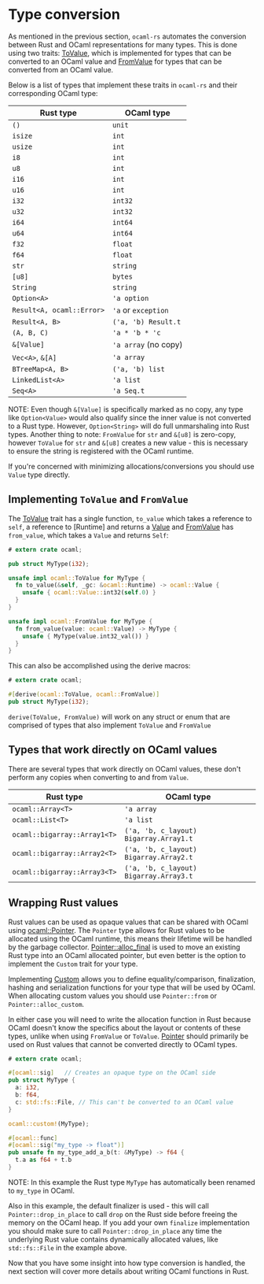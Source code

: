 # Type conversion

As mentioned in the previous section, `ocaml-rs` automates the conversion between Rust and OCaml representations for many types. This is done using two traits: [ToValue](https://docs.rs/ocaml/latest/ocaml/trait.ToValue.html), which is implemented for types that can be converted to an OCaml value and [FromValue](https://docs.rs/ocaml/latest/ocaml/trait.FromValue.html) for types that can be converted from an OCaml value.

Below is a list of types that implement these traits in `ocaml-rs` and their corresponding OCaml type:

| Rust type                 | OCaml type           |
| ------------------------- | -------------------- |
| `()`                      | `unit`               |
| `isize`                   | `int`                |
| `usize`                   | `int`                |
| `i8`                      | `int`                |
| `u8`                      | `int`                |
| `i16`                     | `int`                |
| `u16`                     | `int`                |
| `i32`                     | `int32`              |
| `u32`                     | `int32`              |
| `i64`                     | `int64`              |
| `u64`                     | `int64`              |
| `f32`                     | `float`              |
| `f64`                     | `float`              |
| `str`                     | `string`             |
| `[u8]`                    | `bytes`              |
| `String`                  | `string`             |
| `Option<A>`               | `'a option`          |
| `Result<A, ocaml::Error>` | `'a` or `exception`  |
| `Result<A, B>`            | `('a, 'b) Result.t`  |
| `(A, B, C)`               | `'a * 'b * 'c`       |
| `&[Value]`                | `'a array` (no copy) |
| `Vec<A>`, `&[A]`          | `'a array`           |
| `BTreeMap<A, B>`          | `('a, 'b) list`      |
| `LinkedList<A>`           | `'a list`            |
| `Seq<A>`                  | `'a Seq.t`           |

NOTE: Even though `&[Value]` is specifically marked as no copy, any type like `Option<Value>` would also qualify since the inner value is not converted to a Rust type. However, `Option<String>` will do full unmarshaling into Rust types. Another thing to note: `FromValue` for `str` and `&[u8]` is zero-copy, however `ToValue` for `str` and `&[u8]` creates a new value - this is necessary to ensure the string is registered with the OCaml runtime.

If you're concerned with minimizing allocations/conversions you should use `Value` type directly.

## Implementing `ToValue` and `FromValue`

The [ToValue](https://docs.rs/ocaml/latest/ocaml/trait.ToValue.html) trait has a single function, `to_value` which takes a reference to `self`, a reference to [Runtime] and returns a [Value](https://docs.rs/ocaml/latest/ocaml/enum.Value.html) and [FromValue](https://docs.rs/ocaml/latest/ocaml/trait.FromValue.html) has `from_value`, which takes a `Value` and returns `Self`:

```rust
# extern crate ocaml;

pub struct MyType(i32);

unsafe impl ocaml::ToValue for MyType {
  fn to_value(&self, _gc: &ocaml::Runtime) -> ocaml::Value {
    unsafe { ocaml::Value::int32(self.0) }
  }
}

unsafe impl ocaml::FromValue for MyType {
  fn from_value(value: ocaml::Value) -> MyType {
    unsafe { MyType(value.int32_val()) }
  }
}
```

This can also be accomplished using the derive macros:

```rust
# extern crate ocaml;

#[derive(ocaml::ToValue, ocaml::FromValue)]
pub struct MyType(i32);
```

`derive(ToValue, FromValue)` will work on any struct or enum that are comprised of types that also implement `ToValue` and `FromValue`

## Types that work directly on OCaml values

There are several types that work directly on OCaml values, these don't perform any copies when converting to and from `Value`.

| Rust type                      | OCaml type
| ------------------------------ | -------------------------------------- |
| `ocaml::Array<T>`              | `'a array`                             |
| `ocaml::List<T>`               | `'a list`                              |
| `ocaml::bigarray::Array1<T>`   | `('a, 'b, c_layout) Bigarray.Array1.t` |
| `ocaml::bigarray::Array2<T>`   | `('a, 'b, c_layout) Bigarray.Array2.t` |
| `ocaml::bigarray::Array3<T>`   | `('a, 'b, c_layout) Bigarray.Array3.t` |

## Wrapping Rust values

Rust values can be used as opaque values that can be shared with OCaml using [ocaml::Pointer<T>](https://docs.rs/ocaml/latest/ocaml/struct.Pointer.html). The `Pointer` type allows for Rust values to be allocated using the OCaml runtime, this means their lifetime will be handled by the garbage collector. [Pointer::alloc_final](https://docs.rs/ocaml/latest/ocaml/struct.Pointer.html#method.alloc_final) is used to move an existing Rust type into an OCaml allocated pointer, but even better is the option to implement the `Custom` trait for your type.

Implementing [Custom](https://docs.rs/ocaml/latest/ocaml/custom/trait.Custom.html) allows you to define equality/comparison, finalization, hashing and serialization functions for your type that will be used by OCaml. When allocating custom values you should use `Pointer::from` or `Pointer::alloc_custom`.

In either case you will need to write the allocation function in Rust because OCaml doesn't know the specifics about the layout or contents of these types, unlike when using `FromValue` or `ToValue`. [Pointer](https://docs.rs/ocaml/latest/ocaml/struct.Pointer.html) should primarily be used on Rust values that cannot be converted directly to OCaml types.

```rust
# extern crate ocaml;

#[ocaml::sig]   // Creates an opaque type on the OCaml side
pub struct MyType {
  a: i32,
  b: f64,
  c: std::fs::File, // This can't be converted to an OCaml value
}

ocaml::custom!(MyType);

#[ocaml::func]
#[ocaml::sig("my_type -> float")]
pub unsafe fn my_type_add_a_b(t: &MyType) -> f64 {
  t.a as f64 + t.b
}
```
NOTE: In this example the Rust type `MyType` has automatically been renamed to `my_type` in OCaml.

Also in this example, the default finalizer is used - this will call `Pointer::drop_in_place` to call `drop` on the Rust side before freeing the memory on the OCaml heap. If you add your own `finalize` implementation you should make sure to call `Pointer::drop_in_place` any time the underlying Rust value contains dynamically allocated values, like `std::fs::File` in the example above.

Now that you have some insight into how type conversion is handled, the next section will cover more details about writing OCaml functions in Rust.
